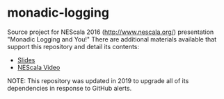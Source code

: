 # monadic-logging
Source project for NEScala 2016 (<http://www.nescala.org/>) presentation "Monadic Logging and You!" There are additional materials available that support this repository and detail its contents:
* [Slides][slides]
* [NEScala Video][video]

NOTE: This repository was updated in 2019 to upgrade all of its dependencies in response to GitHub alerts.

[slides]: https://martinsnyder.net/presentations/revealjs/monadic-logging.html
[video]: https://www.youtube.com/watch?v=t-YX55ZF4g0

